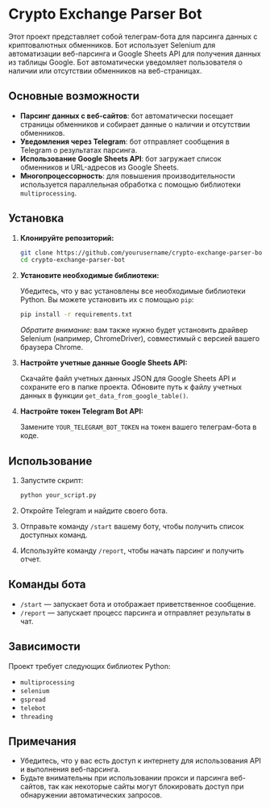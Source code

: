 
# Crypto Exchange Parser Bot

Этот проект представляет собой телеграм-бота для парсинга данных с криптовалютных обменников. Бот использует Selenium для автоматизации веб-парсинга и Google Sheets API для получения данных из таблицы Google. Бот автоматически уведомляет пользователя о наличии или отсутствии обменников на веб-страницах.

## Основные возможности

- **Парсинг данных с веб-сайтов**: бот автоматически посещает страницы обменников и собирает данные о наличии и отсутствии обменников.
- **Уведомления через Telegram**: бот отправляет сообщения в Telegram о результатах парсинга.
- **Использование Google Sheets API**: бот загружает список обменников и URL-адресов из Google Sheets.
- **Многопроцессорность**: для повышения производительности используется параллельная обработка с помощью библиотеки `multiprocessing`.

## Установка

1. **Клонируйте репозиторий:**

   ```bash
   git clone https://github.com/yourusername/crypto-exchange-parser-bot.git
   cd crypto-exchange-parser-bot
   ```

2. **Установите необходимые библиотеки:**

   Убедитесь, что у вас установлены все необходимые библиотеки Python. Вы можете установить их с помощью `pip`:

   ```bash
   pip install -r requirements.txt
   ```

   *Обратите внимание:* вам также нужно будет установить драйвер Selenium (например, ChromeDriver), совместимый с версией вашего браузера Chrome.

3. **Настройте учетные данные Google Sheets API:**

   Скачайте файл учетных данных JSON для Google Sheets API и сохраните его в папке проекта. Обновите путь к файлу учетных данных в функции `get_data_from_google_table()`.

4. **Настройте токен Telegram Bot API:**

   Замените `YOUR_TELEGRAM_BOT_TOKEN` на токен вашего телеграм-бота в коде.

## Использование

1. Запустите скрипт:

   ```bash
   python your_script.py
   ```

2. Откройте Telegram и найдите своего бота.

3. Отправьте команду `/start` вашему боту, чтобы получить список доступных команд.

4. Используйте команду `/report`, чтобы начать парсинг и получить отчет.

## Команды бота

- `/start` — запускает бота и отображает приветственное сообщение.
- `/report` — запускает процесс парсинга и отправляет результаты в чат.

## Зависимости

Проект требует следующих библиотек Python:

- `multiprocessing`
- `selenium`
- `gspread`
- `telebot`
- `threading`

## Примечания

- Убедитесь, что у вас есть доступ к интернету для использования API и выполнения веб-парсинга.
- Будьте внимательны при использовании прокси и парсинга веб-сайтов, так как некоторые сайты могут блокировать доступ при обнаружении автоматических запросов.
